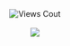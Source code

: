 <center>
  
  <!-- Views Count -->
  <img src="https://komarev.com/ghpvc/?username=Milo40&color=328fa8&label=Nb_Views_Cnt()" alt="Views Cout">
  <br>
  <br>
  
  <!-- Stats -->
  <img align="center" src="https://github-readme-stats.vercel.app/api?username=Milo40&count_private=true&show_icons=true&theme=prussian" />
  
<!--
<a href="https://github.com/anuraghazra/github-readme-stats">
  <img align="center" src="https://github-readme-stats.vercel.app/api/top-langs/?username=Milo40&langs_count=10&theme=vue&layout=compact" />
</a>
-->
</center>
